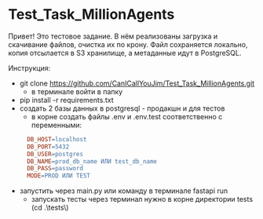 # Test_Task_MillionAgents
Привет! Это тестовое задание. В нём реализованы загрузка и скачивание файлов, очистка их по крону. Файл сохраняется локально, копия отсылается в S3 хранилище, а метаданные идут в PostgreSQL.

Инструкция:
- git clone https://github.com/CanICallYouJim/Test_Task_MillionAgents.git
  - в терминале войти в папку
- pip install -r requirements.txt
- создать 2 базы данных в postgresql - продакшн и для тестов
  - в корне создать файлы .env и .env.test соответственно с переменными:
  ```makefile
    DB_HOST=localhost
    DB_PORT=5432
    DB_USER=postgres
    DB_NAME=prod_db_name ИЛИ test_db_name
    DB_PASS=password
    MODE=PROD ИЛИ TEST
  ``` 
- запустить через main.py или команду в терминале fastapi run
  - запускать тесты через терминал нужно в корне директории tests (cd .\tests\\)